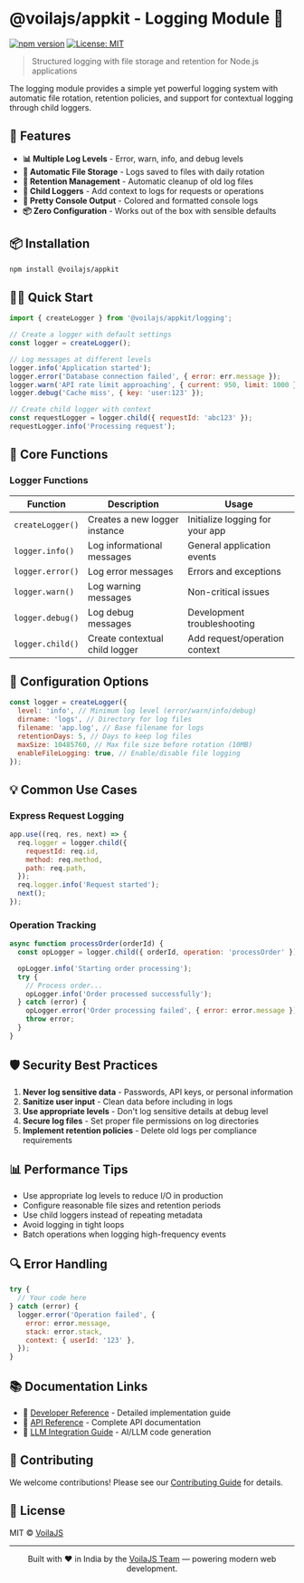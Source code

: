 # @voilajs/appkit - Logging Module 📝

[![npm version](https://img.shields.io/npm/v/@voilajs/appkit.svg)](https://www.npmjs.com/package/@voilajs/appkit)
[![License: MIT](https://img.shields.io/badge/License-MIT-yellow.svg)](https://opensource.org/licenses/MIT)

> Structured logging with file storage and retention for Node.js applications

The logging module provides a simple yet powerful logging system with automatic
file rotation, retention policies, and support for contextual logging through
child loggers.

## 🚀 Features

- **📊 Multiple Log Levels** - Error, warn, info, and debug levels
- **📁 Automatic File Storage** - Logs saved to files with daily rotation
- **🔄 Retention Management** - Automatic cleanup of old log files
- **🔗 Child Loggers** - Add context to logs for requests or operations
- **🎨 Pretty Console Output** - Colored and formatted console logs
- **📦 Zero Configuration** - Works out of the box with sensible defaults

## 📦 Installation

```bash
npm install @voilajs/appkit
```

## 🏃‍♂️ Quick Start

```javascript
import { createLogger } from '@voilajs/appkit/logging';

// Create a logger with default settings
const logger = createLogger();

// Log messages at different levels
logger.info('Application started');
logger.error('Database connection failed', { error: err.message });
logger.warn('API rate limit approaching', { current: 950, limit: 1000 });
logger.debug('Cache miss', { key: 'user:123' });

// Create child logger with context
const requestLogger = logger.child({ requestId: 'abc123' });
requestLogger.info('Processing request');
```

## 📖 Core Functions

### Logger Functions

| Function         | Description                    | Usage                           |
| ---------------- | ------------------------------ | ------------------------------- |
| `createLogger()` | Creates a new logger instance  | Initialize logging for your app |
| `logger.info()`  | Log informational messages     | General application events      |
| `logger.error()` | Log error messages             | Errors and exceptions           |
| `logger.warn()`  | Log warning messages           | Non-critical issues             |
| `logger.debug()` | Log debug messages             | Development troubleshooting     |
| `logger.child()` | Create contextual child logger | Add request/operation context   |

## 🔧 Configuration Options

```javascript
const logger = createLogger({
  level: 'info', // Minimum log level (error/warn/info/debug)
  dirname: 'logs', // Directory for log files
  filename: 'app.log', // Base filename for logs
  retentionDays: 5, // Days to keep log files
  maxSize: 10485760, // Max file size before rotation (10MB)
  enableFileLogging: true, // Enable/disable file logging
});
```

## 💡 Common Use Cases

### Express Request Logging

```javascript
app.use((req, res, next) => {
  req.logger = logger.child({
    requestId: req.id,
    method: req.method,
    path: req.path,
  });
  req.logger.info('Request started');
  next();
});
```

### Operation Tracking

```javascript
async function processOrder(orderId) {
  const opLogger = logger.child({ orderId, operation: 'processOrder' });

  opLogger.info('Starting order processing');
  try {
    // Process order...
    opLogger.info('Order processed successfully');
  } catch (error) {
    opLogger.error('Order processing failed', { error: error.message });
    throw error;
  }
}
```

## 🛡️ Security Best Practices

1. **Never log sensitive data** - Passwords, API keys, or personal information
2. **Sanitize user input** - Clean data before including in logs
3. **Use appropriate levels** - Don't log sensitive details at debug level
4. **Secure log files** - Set proper file permissions on log directories
5. **Implement retention policies** - Delete old logs per compliance
   requirements

## 📊 Performance Tips

- Use appropriate log levels to reduce I/O in production
- Configure reasonable file sizes and retention periods
- Use child loggers instead of repeating metadata
- Avoid logging in tight loops
- Batch operations when logging high-frequency events

## 🔍 Error Handling

```javascript
try {
  // Your code here
} catch (error) {
  logger.error('Operation failed', {
    error: error.message,
    stack: error.stack,
    context: { userId: '123' },
  });
}
```

## 📚 Documentation Links

- 📘
  [Developer Reference](https://github.com/voilajs/appkit/blob/main/src/logging/docs/DEVELOPER_REFERENCE.md) -
  Detailed implementation guide
- 📗
  [API Reference](https://github.com/voilajs/appkit/blob/main/src/logging/docs/API_REFERENCE.md) -
  Complete API documentation
- 📙
  [LLM Integration Guide](https://github.com/voilajs/appkit/blob/main/src/logging/docs/PROMPT_REFERENCE.md) -
  AI/LLM code generation

## 🤝 Contributing

We welcome contributions! Please see our
[Contributing Guide](https://github.com/voilajs/appkit/blob/main/CONTRIBUTING.md)
for details.

## 📄 License

MIT © [VoilaJS](https://github.com/voilajs)

---

<p align="center">
  Built with ❤️ in India by the <a href="https://github.com/orgs/voilajs/people">VoilaJS Team</a> — powering modern web development.
</p>

